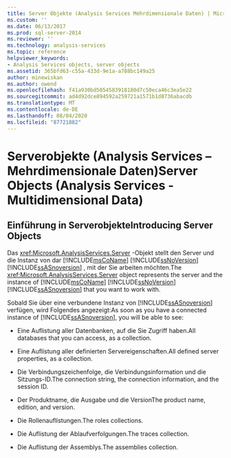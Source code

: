 ```yaml
---
title: Server Objekte (Analysis Services Mehrdimensionale Daten) | Microsoft-Dokumentation
ms.custom: ''
ms.date: 06/13/2017
ms.prod: sql-server-2014
ms.reviewer: ''
ms.technology: analysis-services
ms.topic: reference
helpviewer_keywords:
- Analysis Services objects, server objects
ms.assetid: 365bfd63-c55a-433d-9e1a-a788bc149a25
author: minewiskan
ms.author: owend
ms.openlocfilehash: f41a930bd5054583918180d7c50eca46c3ea5e22
ms.sourcegitcommit: ad4d92dce894592a259721a1571b1d8736abacdb
ms.translationtype: MT
ms.contentlocale: de-DE
ms.lasthandoff: 08/04/2020
ms.locfileid: "87721882"
---
```

# <a name="server-objects-analysis-services---multidimensional-data"></a><span data-ttu-id="06957-102">Serverobjekte (Analysis Services – Mehrdimensionale Daten)</span><span class="sxs-lookup"><span data-stu-id="06957-102">Server Objects (Analysis Services - Multidimensional Data)</span></span>
    
## <a name="introducing-server-objects"></a><span data-ttu-id="06957-103">Einführung in Serverobjekte</span><span class="sxs-lookup"><span data-stu-id="06957-103">Introducing Server Objects</span></span>  
 <span data-ttu-id="06957-104">Das <xref:Microsoft.AnalysisServices.Server> -Objekt stellt den Server und die Instanz von dar [!INCLUDE[msCoName](../../../includes/msconame-md.md)] [!INCLUDE[ssNoVersion](../../../includes/ssnoversion-md.md)] [!INCLUDE[ssASnoversion](../../../includes/ssasnoversion-md.md)] , mit der Sie arbeiten möchten.</span><span class="sxs-lookup"><span data-stu-id="06957-104">The <xref:Microsoft.AnalysisServices.Server> object represents the server and the instance of [!INCLUDE[msCoName](../../../includes/msconame-md.md)] [!INCLUDE[ssNoVersion](../../../includes/ssnoversion-md.md)] [!INCLUDE[ssASnoversion](../../../includes/ssasnoversion-md.md)] that you want to work with.</span></span>  
  
 <span data-ttu-id="06957-105">Sobald Sie über eine verbundene Instanz von [!INCLUDE[ssASnoversion](../../../includes/ssasnoversion-md.md)] verfügen, wird Folgendes angezeigt:</span><span class="sxs-lookup"><span data-stu-id="06957-105">As soon as you have a connected instance of [!INCLUDE[ssASnoversion](../../../includes/ssasnoversion-md.md)], you will be able to see:</span></span>  
  
-   <span data-ttu-id="06957-106">Eine Auflistung aller Datenbanken, auf die Sie Zugriff haben.</span><span class="sxs-lookup"><span data-stu-id="06957-106">All databases that you can access, as a collection.</span></span>  
  
-   <span data-ttu-id="06957-107">Eine Auflistung aller definierten Servereigenschaften.</span><span class="sxs-lookup"><span data-stu-id="06957-107">All defined server properties, as a collection.</span></span>  
  
-   <span data-ttu-id="06957-108">Die Verbindungszeichenfolge, die Verbindungsinformation und die Sitzungs-ID.</span><span class="sxs-lookup"><span data-stu-id="06957-108">The connection string, the connection information, and the session ID.</span></span>  
  
-   <span data-ttu-id="06957-109">Der Produktname, die Ausgabe und die Version</span><span class="sxs-lookup"><span data-stu-id="06957-109">The product name, edition, and version.</span></span>  
  
-   <span data-ttu-id="06957-110">Die Rollenauflistungen.</span><span class="sxs-lookup"><span data-stu-id="06957-110">The roles collections.</span></span>  
  
-   <span data-ttu-id="06957-111">Die Auflistung der Ablaufverfolgungen.</span><span class="sxs-lookup"><span data-stu-id="06957-111">The traces collection.</span></span>  
  
-   <span data-ttu-id="06957-112">Die Auflistung der Assemblys.</span><span class="sxs-lookup"><span data-stu-id="06957-112">The assemblies collection.</span></span>  
  
  
